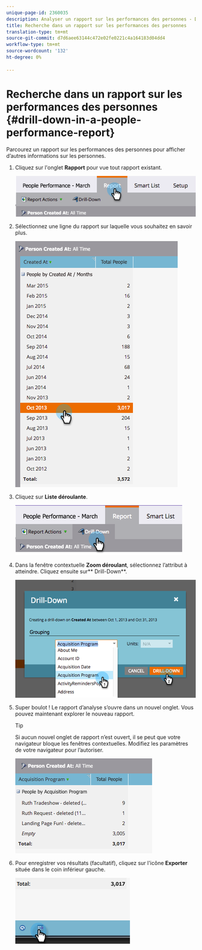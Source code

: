 ```yaml
---
unique-page-id: 2360035
description: Analyser un rapport sur les performances des personnes - Documentation sur le marketing - Documentation sur les produits
title: Recherche dans un rapport sur les performances des personnes
translation-type: tm+mt
source-git-commit: d7d6aee63144c472e02fe0221c4a164183d04dd4
workflow-type: tm+mt
source-wordcount: '132'
ht-degree: 0%

---
```



# Recherche dans un rapport sur les performances des personnes {#drill-down-in-a-people-performance-report}

Parcourez un rapport sur les performances des personnes pour afficher d’autres informations sur les personnes.

1. Cliquez sur l&#39;onglet **Rapport** pour vue tout rapport existant.

   ![](assets/one.png)

1. Sélectionnez une ligne du rapport sur laquelle vous souhaitez en savoir plus.

   ![](assets/two.png)

1. Cliquez sur **Liste déroulante**.

   ![](assets/three.png)

1. Dans la fenêtre contextuelle **Zoom déroulant**, sélectionnez l’attribut à atteindre. Cliquez ensuite sur** Drill-Down**.

   ![](assets/four.png)

1. Super boulot ! Le rapport d’analyse s’ouvre dans un nouvel onglet. Vous pouvez maintenant explorer le nouveau rapport.

   >[!TIP]
   >
   >Si aucun nouvel onglet de rapport n’est ouvert, il se peut que votre navigateur bloque les fenêtres contextuelles. Modifiez les paramètres de votre navigateur pour l’autoriser.

   ![](assets/five.png)

1. Pour enregistrer vos résultats (facultatif), cliquez sur l&#39;icône **Exporter** située dans le coin inférieur gauche.

   ![](assets/six.png)

